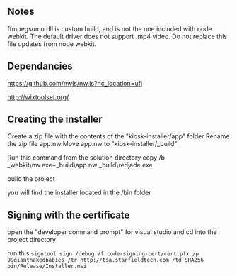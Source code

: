 
Notes
---------------------
ffmpegsumo.dll is custom build, and is not the one included with node webkit. The default driver does not support .mp4 video.  Do not replace this file updates from node webkit.

Dependancies
---------------------
https://github.com/nwjs/nw.js?hc_location=ufi

http://wixtoolset.org/


Creating the installer
----------------------
﻿Create a zip file with the contents of the "kiosk-installer/app" folder
Rename the zip file app.nw
Move app.nw to "kiosk-installer/_build"

Run this command from the solution directory
     copy /b _webkit\nw.exe+_build\app.nw _build\redjade.exe

build the project

you will find the installer located in the /bin folder

Signing with the certificate
----------------------------
open the "developer command prompt" for visual studio and cd into the project directory

run this 
 ```signtool sign /debug /f code-signing-cert/cert.pfx /p 99giantnakedbabies /tr http://tsa.starfieldtech.com /td SHA256 bin/Release/Installer.msi```
